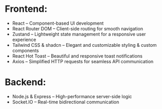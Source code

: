 # Frontend:
- React – Component-based UI development
- React Router DOM – Client-side routing for smooth navigation
- Zustand – Lightweight state management for a responsive user experience
- Tailwind CSS & shadcn – Elegant and customizable styling & custom components
- React Hot Toast – Beautiful and responsive toast notifications
- Axios – Simplified HTTP requests for seamless API communication

# Backend:
- Node.js & Express – High-performance server-side logic
- Socket.IO – Real-time bidirectional communication
